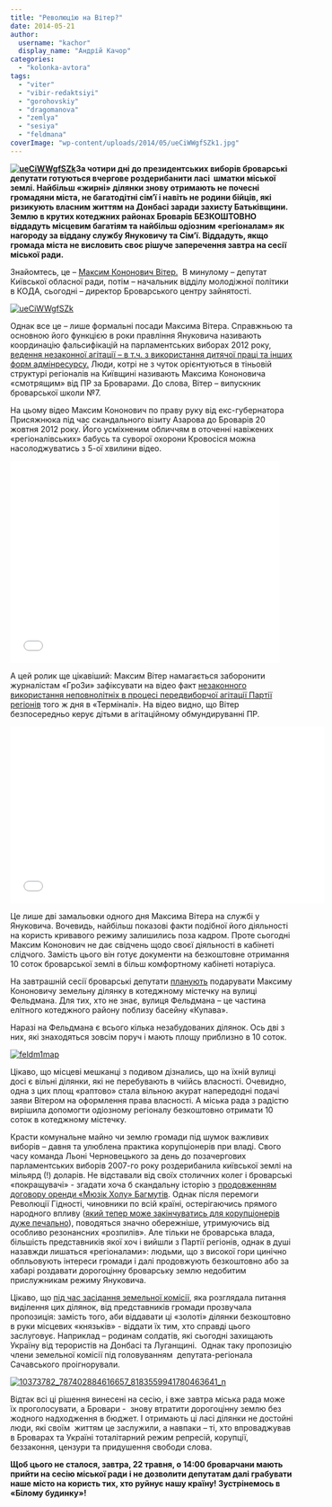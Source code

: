 ```yaml
---
title: "Революцію на Вітер?"
date: 2014-05-21
author: 
  username: "kachor"
  display_name: "Андрій Качор"
categories: 
  - "kolonka-avtora"
tags: 
  - "viter"
  - "vibir-redaktsiyi"
  - "gorohovskiy"
  - "dragomanova"
  - "zemlya"
  - "sesiya"
  - "feldmana"
coverImage: "wp-content/uploads/2014/05/ueCiWWgfSZk1.jpg"
---
```


**[![ueCiWWgfSZk](https://mpz.brovary.org/wp-content/uploads/2014/05/ueCiWWgfSZk.jpg)](https://mpz.brovary.org/wp-content/uploads/2014/05/ueCiWWgfSZk.jpg)За чотири дні до президентських виборів броварські депутати готуються вчергове роздерибанити ласі  шматки міської землі. Найбільш «жирні» ділянки знову отримають не почесні громадяни міста, не багатодітні сім’ї і навіть не родини бійців, які ризикують власним життям на Донбасі заради захисту Батьківщини. Землю в крутих котеджних районах Броварів БЕЗКОШТОВНО віддадуть місцевим багатіям та найбільш одіозним «регіоналам» як нагороду за віддану службу Януковичу та Сім’ї. Віддадуть, якщо громада міста не висловить своє рішуче заперечення завтра на сесії міської ради.**

Знайомтесь, це – [Максим Кононович Вітер.](http://vk.com/id188707707)  В минулому – депутат Київської обласної ради, потім – начальник відділу молодіжної політики в КОДА, сьогодні – директор Броварського центру зайнятості.

[![ueCiWWgfSZk](https://mpz.brovary.org/wp-content/uploads/2014/05/ueCiWWgfSZk.jpg)](https://mpz.brovary.org/wp-content/uploads/2014/05/ueCiWWgfSZk.jpg)

Однак все це – лише формальні посади Максима Вітера. Справжньою та основною його функцією в роки правління Януковича називають координацію фальсифікацій на парламентських виборах 2012 року, [ведення незаконної агітації – в т.ч. з використання дитячої праці та інших форм адмінресурсу.](https://mpz.brovary.org/mizhrayonnu-yarmarku-vakansiy-u-brovarah-peretvorili-na-agitatsiyniy-zahid-partiyi-regioniv/) Люди, котрі не з чуток орієнтуються в тіньовій структурі регіоналів на Київщині називають Максима Кононовича «смотрящим» від ПР за Броварами. До слова, Вітер – випускник броварської школи №7.

На цьому відео Максим Кононович по праву руку від екс-губернатора Присяжнюка під час скандального візиту Азарова до Броварів 20 жовтня 2012 року. Його усміхненим обличчям в оточенні навіжених «регіоналівських» бабусь та суворої охорони Кровосіся можна насолоджуватись з 5-ої хвилини відео.

<iframe src="//www.youtube.com/embed/wT7SeNc1I4k" width="480" height="360" frameborder="0" allowfullscreen="allowfullscreen"></iframe>

А цей ролик ще цікавіший: Максим Вітер намагається заборонити журналістам «ГроЗи» зафіксувати на відео факт [незаконного використання неповнолітніх в процесі передвиборчої агітації Партії регіонів](http://nbnews.com.ua/news/62282/) того ж дня в «Терміналі». На відео видно, що Вітер безпосередньо керує дітьми в агітаційному обмундируванні ПР.

<iframe src="//www.youtube.com/embed/BB18GQzuTVQ" width="560" height="315" frameborder="0" allowfullscreen="allowfullscreen"></iframe>

Це лише дві замальовки одного дня Максима Вітера на службі у Януковича. Вочевидь, найбільш показові факти подібної його діяльності на користь кривавого режиму залишились поза кадром. Проте сьогодні Максим Кононович не дає свідчень щодо своєї діяльності в кабінеті слідчого. Замість цього він готує документи на безкоштовне отримання 10 соток броварської землі в більш комфортному кабінеті нотаріуса.

На завтрашній сесії броварські депутати [планують](http://www.brovary.kiev.ua/proekt-r%D1%96shennya-m%D1%96sko%D1%97-radi-325) подарувати Максиму Кононовичу земельну ділянку в котеджному містечку на вулиці Фельдмана. Для тих, хто не знає, вулиця Фельдмана – це частина елітного котеджного району поблизу басейну «Купава».

Наразі на Фельдмана є всього кілька незабудованих ділянок. Ось дві з них, які знаходяться зовсім поруч і мають площу приблизно в 10 соток.

[![feldm1map](https://mpz.brovary.org/wp-content/uploads/2014/05/feldm1map.jpg)](https://mpz.brovary.org/wp-content/uploads/2014/05/feldm1map.jpg)

Цікаво, що місцеві мешканці з подивом дізнались, що на їхній вулиці досі є вільні ділянки, які не перебувають в чиїйсь власності. Очевидно, одна з цих площ «раптово» стала вільною акурат напередодні подачі заяви Вітером на оформлення права власності. А міська рада з радістю вирішила допомогти одіозному регіоналу безкоштовно отримати 10 соток в котеджному містечку.

Красти комунальне майно чи землю громади під шумок важливих виборів – давня та улюблена практика корупціонерів при владі. Свого часу команда Льоні Черновецького за день до позачергових парламентських виборів 2007-го року роздерибанила київської землі на мільярд (!) доларів. Не відставали від своїх столичних колег і броварські «покращувачі» - згадати хоча б скандальну історію з [продовженням договору оренди «Мюзік Холу» Багмутів](https://mpz.brovary.org/brovarska-sim-ya-istoriya-odniyeyi-kulturnoyi-shemi-chastina-2/). Однак після перемоги Революції Гідності, чиновники по всій країні, остерігаючись прямого народного впливу ([який тепер може закінчуватись для корупціонерів дуже печально](http://charivne.info/news/Masovu-strilyaninu-na-Rivnenshchini-orhanizuvav-nardep-foto)), поводяться значно обережніше, утримуючись від особливо резонансних «розпилів». Але тільки не броварська влада, більшість представників якої хоч і вийшли з Партії регіонів, однак в душі назавжди лишаться «регіоналами»: людьми, що з високої гори цинічно обпльовують інтереси громади і далі продовжують безкоштовно або за хабарі роздавати дорогоцінну броварську землю недобитим прислужникам режиму Януковича.

Цікаво, що [під час засідання земельної комісії](https://www.facebook.com/photo.php?fbid=787402884616657&set=gm.828891920474109&ENGINE=1&theater), яка розглядала питання виділення цих ділянок, від представників громади прозвучала пропозиція: замість того, аби віддавати ці «золоті» ділянки безкоштовно в руки місцевих «князьків» - віддати їх тим, хто справді цього заслуговує. Наприклад – родинам солдатів, які сьогодні захищають Україну від терористів на Донбасі та Луганщині.  Однак таку пропозицію члени земельної комісії під головуванням  депутата-регіонала Сачавського проігнорували.

[![10373782_787402884616657_8183559941780463641_n](https://mpz.brovary.org/wp-content/uploads/2014/05/10373782_787402884616657_8183559941780463641_n.jpg)](https://mpz.brovary.org/wp-content/uploads/2014/05/10373782_787402884616657_8183559941780463641_n.jpg)

Відтак всі ці рішення винесені на сесію, і вже завтра міська рада може їх проголосувати, а Бровари -  знову втратити дорогоцінну землю без жодного надходження в бюджет. І отримають ці ласі ділянки не достойні люди, які своїм  життям це заслужили, а навпаки – ті, хто впроваджував в Броварах та Україні тоталітарний режим репресій, корупції, беззаконня, цензури та придушення свободи слова.

**Щоб цього не сталося, завтра, 22 травня, о 14:00 броварчани мають прийти на сесію міської ради і не дозволити депутатам далі грабувати наше місто на користь тих, хто руйнує нашу країну! Зустрінемось в «Білому будинку»!**
